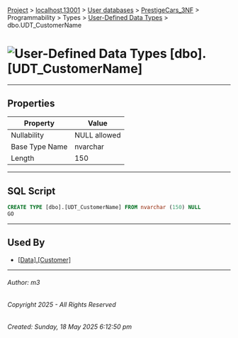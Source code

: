 #### 

[Project](../../../../../../index.md) > [localhost,13001](../../../../../index.md) > [User databases](../../../../index.md) > [PrestigeCars_3NF](../../../index.md) > Programmability > Types > [User-Defined Data Types](User-Defined_Data_Types.md) > dbo.UDT_CustomerName

# ![User-Defined Data Types](../../../../../../Images/UserDefinedDataType32.png) [dbo].[UDT_CustomerName]

---

## <a name="#properties"></a>Properties

| Property | Value |
|---|---|
| Nullability | NULL allowed |
| Base Type Name | nvarchar |
| Length | 150 |


---

## <a name="#sqlscript"></a>SQL Script

```sql
CREATE TYPE [dbo].[UDT_CustomerName] FROM nvarchar (150) NULL
GO

```


---

## <a name="#usedby"></a>Used By

* [[Data].[Customer]](../../../Tables/Data_Customer.md)


---

###### Author:  m3

###### Copyright 2025 - All Rights Reserved

###### Created: Sunday, 18 May 2025 6:12:50 pm

